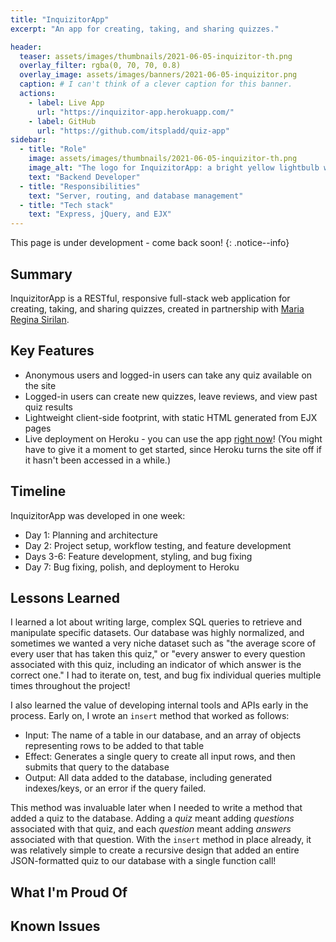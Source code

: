 ```yaml
---
title: "InquizitorApp"
excerpt: "An app for creating, taking, and sharing quizzes."

header:
  teaser: assets/images/thumbnails/2021-06-05-inquizitor-th.png
  overlay_filter: rgba(0, 70, 70, 0.8)
  overlay_image: assets/images/banners/2021-06-05-inquizitor.png
  caption: # I can't think of a clever caption for this banner.
  actions:
    - label: Live App
      url: "https://inquizitor-app.herokuapp.com/"
    - label: GitHub
      url: "https://github.com/itspladd/quiz-app"
sidebar:
  - title: "Role"
    image: assets/images/thumbnails/2021-06-05-inquizitor-th.png
    image_alt: "The logo for InquizitorApp: a bright yellow lightbulb with a checkmark inside."
    text: "Backend Developer"
  - title: "Responsibilities"
    text: "Server, routing, and database management"
  - title: "Tech stack"
    text: "Express, jQuery, and EJX"
---
```


This page is under development - come back soon!
{: .notice--info}

## Summary

InquizitorApp is a RESTful, responsive full-stack web application for creating, taking, and sharing quizzes, created in partnership with [Maria Regina Sirilan](https://github.com/ahhreggi).

## Key Features

<!-- What important technologies, features, etc were in this project? -->
- Anonymous users and logged-in users can take any quiz available on the site
- Logged-in users can create new quizzes, leave reviews, and view past quiz results
- Lightweight client-side footprint, with static HTML generated from EJX pages
- Live deployment on Heroku - you can use the app [right now](https://inquizitor-app.herokuapp.com)! (You might have to give it a moment to get started, since Heroku turns the site off if it hasn't been accessed in a while.)

## Timeline

<!-- How long did it take? -->
InquizitorApp was developed in one week:

- Day 1: Planning and architecture
- Day 2: Project setup, workflow testing, and feature development
- Days 3-6: Feature development, styling, and bug fixing
- Day 7: Bug fixing, polish, and deployment to Heroku

## Lessons Learned

<!-- What new skills did I learn? What roadblocks did I encounter? What challenges did I overcome? -->
I learned a lot about writing large, complex SQL queries to retrieve and manipulate specific datasets. Our database was highly normalized, and sometimes we wanted a very niche dataset such as "the average score of every user that has taken this quiz," or "every answer to every question associated with this quiz, including an indicator of which answer is the correct one." I had to iterate on, test, and bug fix individual queries multiple times throughout the project!

I also learned the value of developing internal tools and APIs early in the process. Early on, I wrote an `insert` method that worked as follows:

- Input: The name of a table in our database, and an array of objects representing rows to be added to that table
- Effect: Generates a single query to create all input rows, and then submits that query to the database
- Output: All data added to the database, including generated indexes/keys, or an error if the query failed.

This method was invaluable later when I needed to write a method that added a quiz to the database. Adding a *quiz* meant adding *questions* associated with that quiz, and each *question* meant adding *answers* associated with that question. With the `insert` method in place already, it was relatively simple to create a recursive design that added an entire JSON-formatted quiz to our database with a single function call!

## What I'm Proud Of

<!-- What am I particularly happy about from this project? -->

## Known Issues

<!-- Optional: what needs to be addressed? -->